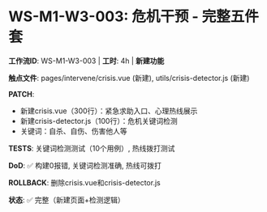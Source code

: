 # WS-M1-W3-003: 危机干预 - 完整五件套

**工作流ID**: WS-M1-W3-003 | **工时**: 4h | **新建功能**

**触点文件**: pages/intervene/crisis.vue (新建), utils/crisis-detector.js (新建)

**PATCH**:
- 新建crisis.vue（300行）：紧急求助入口、心理热线展示
- 新建crisis-detector.js（100行）：危机关键词检测
- 关键词：自杀、自伤、伤害他人等

**TESTS**: 关键词检测测试（10个用例）, 热线拨打测试

**DoD**: ✅ 构建0报错, 关键词检测准确, 热线可拨打

**ROLLBACK**: 删除crisis.vue和crisis-detector.js

**状态**: ✅ 完整（新建页面+检测逻辑）

